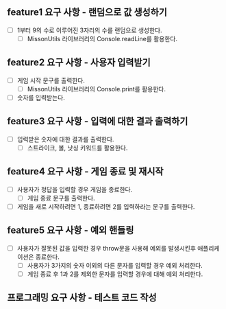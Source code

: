 ## feature1 요구 사항 - 랜덤으로 값 생성하기

-   [ ] 1부터 9의 수로 이루어진 3자리의 수를 랜덤으로 생성한다.
    -   [ ] MissonUtils 라이브러리의 Console.readLine를 활용한다.

## feature2 요구 사항 - 사용자 입력받기

-   [ ] 게임 시작 문구를 출력한다.
    -   [ ] MissonUtils 라이브러리의 Console.print를 활용한다.
-   [ ] 숫자를 입력받는다.

## feature3 요구 사항 - 입력에 대한 결과 출력하기

-   [ ] 입력받은 숫자에 대한 결과를 출력한다.
    -   [ ] 스트라이크, 볼, 낫싱 키워드를 활용한다.

## feature4 요구 사항 - 게임 종료 및 재시작

-   [ ] 사용자가 정답을 입력할 경우 게임을 종료한다.
    -   [ ] 게임 종료 문구를 출력한다.
-   [ ] 게임을 새로 시작하려면 1, 종료하려면 2를 입력하라는 문구를 출력한다.

## feature5 요구 사항 - 예외 핸들링

-   [ ] 사용자가 잘못된 값을 입력한 경우 throw문을 사용해 예외를 발생시킨후 애플리케이션은 종료한다.
    -   [ ] 사용자가 3가지의 숫자 이외의 다른 문자를 입력할 경우 예외 처리한다.
    -   [ ] 게임 종료 후 1과 2를 제외한 문자를 입력할 경우에 대해 예외 처리한다.

## 프로그래밍 요구 사항 - 테스트 코드 작성
